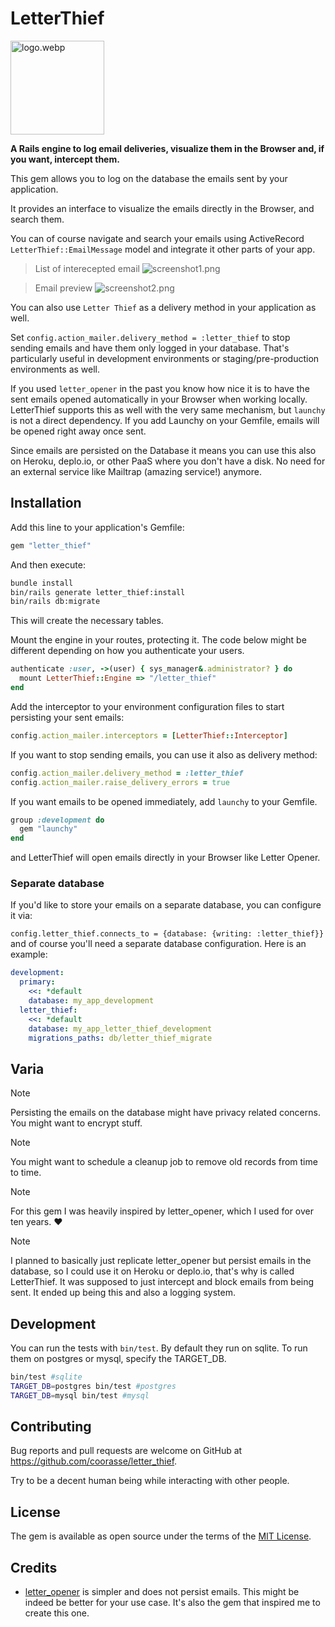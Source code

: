 # LetterThief

<img alt="logo.webp" src="logo.png" width="150px"/>

**A Rails engine to log email deliveries, visualize them in the Browser and, if you want, intercept them.**

This gem allows you to log on the database the emails sent by your application.

It provides an interface to visualize the emails directly in the Browser, and search them.

You can of course navigate and search your emails using ActiveRecord `LetterThief::EmailMessage` model and integrate it
other parts of your app.

> List of interecepted email
![screenshot1.png](screenshot1.png)

> Email preview
![screenshot2.png](screenshot2.png)

You can also use `Letter Thief` as a delivery method in your application as well.

Set `config.action_mailer.delivery_method = :letter_thief` to stop sending emails and have them only logged in your
database. That's particularly useful in development environments or staging/pre-production environments as well.

If you used `letter_opener` in the past you know how nice it is to have
the sent emails opened automatically in your Browser when working locally.
LetterThief supports this as well with the very same mechanism, but `launchy` is not a direct dependency.
If you add Launchy on your Gemfile, emails will be opened right away once sent.

Since emails are persisted on the Database it means you can use this also on Heroku, deplo.io, or other PaaS where you
don't have a disk. No need for an external service like Mailtrap (amazing service!) anymore.

## Installation

Add this line to your application's Gemfile:

```ruby
gem "letter_thief"
```

And then execute:

```bash
bundle install
bin/rails generate letter_thief:install
bin/rails db:migrate
```

This will create the necessary tables.

Mount the engine in your routes, protecting it.
The code below might be different depending on how you authenticate your users.

```ruby
authenticate :user, ->(user) { sys_manager&.administrator? } do
  mount LetterThief::Engine => "/letter_thief"
end
```

Add the interceptor to your environment configuration files to start persisting your sent emails:

```ruby
config.action_mailer.interceptors = [LetterThief::Interceptor]
```

If you want to stop sending emails, you can use it also as delivery method:

```ruby
config.action_mailer.delivery_method = :letter_thief
config.action_mailer.raise_delivery_errors = true
```

If you want emails to be opened immediately, add `launchy` to your Gemfile.

```ruby
group :development do
  gem "launchy"
end
```

and LetterThief will open emails directly in your Browser like Letter Opener.

### Separate database

If you'd like to store your emails on a separate database, you can configure it via:

`config.letter_thief.connects_to = {database: {writing: :letter_thief}}` and of course you'll need a separate database
configuration. Here is an example:

```yml
development:
  primary:
    <<: *default
    database: my_app_development
  letter_thief:
    <<: *default
    database: my_app_letter_thief_development
    migrations_paths: db/letter_thief_migrate
```

## Varia

> [!NOTE]
> Persisting the emails on the database might have privacy related concerns. You might want to encrypt stuff.

> [!NOTE]
> You might want to schedule a cleanup job to remove old records from time to time.

> [!NOTE]
> For this gem I was heavily inspired by letter_opener, which I used for over ten years. ❤️

> [!NOTE]
> I planned to basically just replicate letter_opener but persist emails in the database, so I could use it on Heroku or
> deplo.io, that's why is called LetterThief. It was supposed to just intercept and block emails from being sent. It
> ended up being this and also a logging system.

## Development

You can run the tests with `bin/test`. By default they run on sqlite. To run them on postgres or mysql, specify the
TARGET_DB.

```bash
bin/test #sqlite
TARGET_DB=postgres bin/test #postgres
TARGET_DB=mysql bin/test #mysql
```

## Contributing

Bug reports and pull requests are welcome on GitHub at https://github.com/coorasse/letter_thief.

Try to be a decent human being while interacting with other people.

## License

The gem is available as open source under the terms of the [MIT License](https://opensource.org/licenses/MIT).

## Credits

* [letter_opener](https://github.com/ryanb/letter_opener) is simpler and does not persist emails. This might be indeed
  be better for your use case. It's also the gem that inspired me to create this one.
